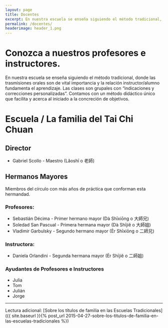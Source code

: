 ```yaml
---
layout: page
title: Docentes
excerpt: En nuestra escuela se enseña siguiendo el método tradicional, donde las trasmisiones orales son de vital importancia y la relación instructor/alumno fundamenta el aprendizaje.
permalink: /docentes/
headerimage: header_1.png
---
```

# Conozca a nuestros profesores e instructores.
En nuestra escuela se enseña siguiendo el método tradicional, donde las trasmisiones orales son de vital importancia y la relación instructor/alumno fundamenta el aprendizaje. Las clases son grupales con “indicaciones y correcciones personalizadas”. Contamos con un método didáctico único que facilita y acerca al iniciado a la concreción de objetivos.

# Escuela / La familia del Tai Chi Chuan

## Director
- Gabriel Scollo - Maestro (Lăoshī o 老師)

## Hermanos Mayores
Miembros del círculo con más años de práctica que conforman esta hermandad.

### Profesores:
- Sebastián Décima - Primer hermano mayor (Dà Shīxiōng o 大師兄)
- Soledad San Pascual - Primera hermana mayor (Dà Shījiě o 大師姐)
- Vladimir Garbulsky - Segundo hermano mayor (Èr Shīxiōng o 二師兄)

### Instructora:
- Daniela Orlandini - Segunda hermana mayor (Èr Shījiě o 二師姐)

### Ayudantes de Profesores e Instructores
- Julia
- Tom
- Julián
- Jorge
 

----

Lectura adicional: [Sobre los títulos de familia en las Escuelas Tradicionales]({{ site.baseurl }}{% post_url 2015-04-27-sobre-los-titulos-de-familia-en-las-escuelas-tradicionales %})
